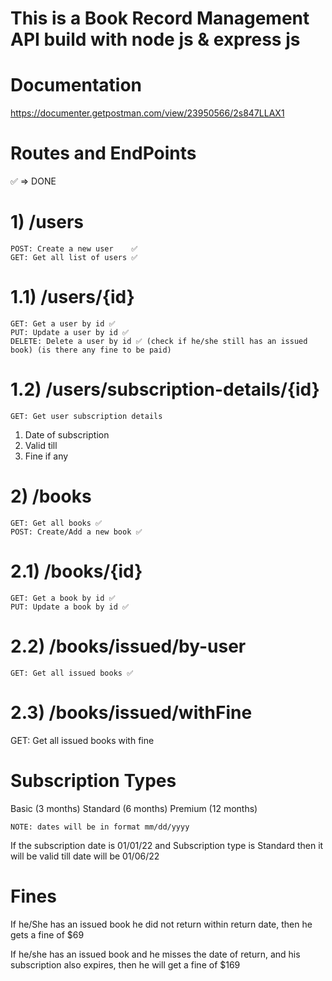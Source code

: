# This is a Book Record Management API build with node js & express js

# Documentation

https://documenter.getpostman.com/view/23950566/2s847LLAX1

# Routes and EndPoints

✅ => DONE

# 1) /users

    POST: Create a new user    ✅
    GET: Get all list of users ✅

# 1.1) /users/{id}

    GET: Get a user by id ✅
    PUT: Update a user by id ✅
    DELETE: Delete a user by id ✅ (check if he/she still has an issued book) (is there any fine to be paid)

# 1.2) /users/subscription-details/{id}

    GET: Get user subscription details

1.  Date of subscription
2.  Valid till
3.  Fine if any

# 2) /books

    GET: Get all books ✅
    POST: Create/Add a new book ✅

# 2.1) /books/{id}

    GET: Get a book by id ✅
    PUT: Update a book by id ✅

# 2.2) /books/issued/by-user

    GET: Get all issued books ✅

# 2.3) /books/issued/withFine

GET: Get all issued books with fine

# Subscription Types

Basic (3 months)
Standard (6 months)
Premium (12 months)

    NOTE: dates will be in format mm/dd/yyyy

If the subscription date is 01/01/22
and Subscription type is Standard
then it will be valid till date will be 01/06/22

# Fines

If he/She has an issued book he did not return within
return date, then he gets a fine of $69

If he/she has an issued book and he misses the date of return, and his subscription also expires, then he will get a fine of $169
